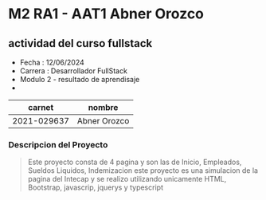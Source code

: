 # M2 RA1 - AAT1 Abner Orozco
## actividad del curso fullstack

- Fecha : 12/06/2024        
- Carrera : Desarrollador FullStack
- Modulo 2 - resultado de aprendisaje 
- 

|carnet|nombre|
|------|------|
|2021-029637|Abner Orozco|

### Descripcion del Proyecto

> Este proyecto consta de 4 pagina y son las de
> Inicio, Empleados, Sueldos Liquidos, Indemizacion
> este proyecto es una simulacion de la pagina
> del Intecap y se realizo utilizando unicamente
> HTML, Bootstrap, javascrip, jquerys y typescript